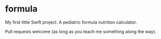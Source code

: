 formula
=======

My first little Swift project. A pediatric formula nutrition calculator.

Pull requests welcome (as long as you teach me something along the way).
